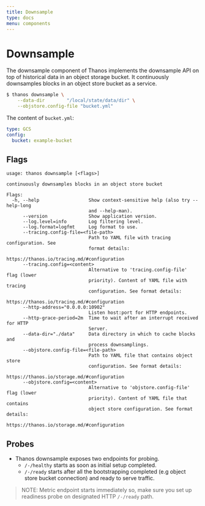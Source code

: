 ```yaml
---
title: Downsample
type: docs
menu: components
---
```


# Downsample

The downsample component of Thanos implements the downsample API on top of historical data in an object storage bucket. It continuously downsamples blocks in an object store bucket as a service.

```bash
$ thanos downsample \
    --data-dir        "/local/state/data/dir" \
    --objstore.config-file "bucket.yml"
```

The content of `bucket.yml`:

```yaml
type: GCS
config:
  bucket: example-bucket
```

## Flags

[embedmd]:# (flags/downsample.txt $)
```$
usage: thanos downsample [<flags>]

continuously downsamples blocks in an object store bucket

Flags:
  -h, --help                  Show context-sensitive help (also try --help-long
                              and --help-man).
      --version               Show application version.
      --log.level=info        Log filtering level.
      --log.format=logfmt     Log format to use.
      --tracing.config-file=<file-path>
                              Path to YAML file with tracing configuration. See
                              format details:
                              https://thanos.io/tracing.md/#configuration
      --tracing.config=<content>
                              Alternative to 'tracing.config-file' flag (lower
                              priority). Content of YAML file with tracing
                              configuration. See format details:
                              https://thanos.io/tracing.md/#configuration
      --http-address="0.0.0.0:10902"
                              Listen host:port for HTTP endpoints.
      --http-grace-period=2m  Time to wait after an interrupt received for HTTP
                              Server.
      --data-dir="./data"     Data directory in which to cache blocks and
                              process downsamplings.
      --objstore.config-file=<file-path>
                              Path to YAML file that contains object store
                              configuration. See format details:
                              https://thanos.io/storage.md/#configuration
      --objstore.config=<content>
                              Alternative to 'objstore.config-file' flag (lower
                              priority). Content of YAML file that contains
                              object store configuration. See format details:
                              https://thanos.io/storage.md/#configuration

```

## Probes

- Thanos downsample exposes two endpoints for probing.
  - `/-/healthy` starts as soon as initial setup completed.
  - `/-/ready` starts after all the bootstrapping completed (e.g object store bucket connection) and ready to serve traffic.

> NOTE: Metric endpoint starts immediately so, make sure you set up readiness probe on designated HTTP `/-/ready` path.
